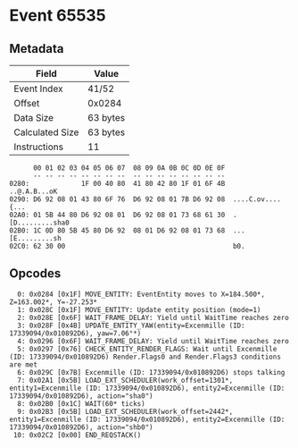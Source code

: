 # Event 65535

## Metadata

| Field           | Value    |
|-----------------|----------|
| Event Index     | 41/52    |
| Offset          | 0x0284   |
| Data Size       | 63 bytes |
| Calculated Size | 63 bytes |
| Instructions    | 11       |

```
      00 01 02 03 04 05 06 07  08 09 0A 0B 0C 0D 0E 0F
      -- -- -- -- -- -- -- --  -- -- -- -- -- -- -- --
0280:             1F 00 40 80  41 80 42 80 1F 01 6F 4B      ..@.A.B...oK
0290: D6 92 08 01 43 80 6F 76  D6 92 08 01 7B D6 92 08  ....C.ov....{...
02A0: 01 5B 44 80 D6 92 08 01  D6 92 08 01 73 68 61 30  .[D.........sha0
02B0: 1C 0D 80 5B 45 80 D6 92  08 01 D6 92 08 01 73 68  ...[E.........sh
02C0: 62 30 00                                          b0.             
```

## Opcodes

```
  0: 0x0284 [0x1F] MOVE_ENTITY: EventEntity moves to X=184.500*, Z=163.002*, Y=-27.253*
  1: 0x028C [0x1F] MOVE_ENTITY: Update entity position (mode=1)
  2: 0x028E [0x6F] WAIT_FRAME_DELAY: Yield until WaitTime reaches zero
  3: 0x028F [0x4B] UPDATE_ENTITY_YAW(entity=Excenmille (ID: 17339094/0x010892D6), yaw=7.06°*)
  4: 0x0296 [0x6F] WAIT_FRAME_DELAY: Yield until WaitTime reaches zero
  5: 0x0297 [0x76] CHECK_ENTITY_RENDER_FLAGS: Wait until Excenmille (ID: 17339094/0x010892D6) Render.Flags0 and Render.Flags3 conditions are met
  6: 0x029C [0x7B] Excenmille (ID: 17339094/0x010892D6) stops talking
  7: 0x02A1 [0x5B] LOAD_EXT_SCHEDULER(work_offset=1301*, entity1=Excenmille (ID: 17339094/0x010892D6), entity2=Excenmille (ID: 17339094/0x010892D6), action="sha0")
  8: 0x02B0 [0x1C] WAIT(60* ticks)
  9: 0x02B3 [0x5B] LOAD_EXT_SCHEDULER(work_offset=2442*, entity1=Excenmille (ID: 17339094/0x010892D6), entity2=Excenmille (ID: 17339094/0x010892D6), action="shb0")
 10: 0x02C2 [0x00] END_REQSTACK()
```
